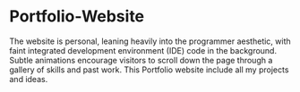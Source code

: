 # Portfolio-Website
The website is personal, leaning heavily into the programmer aesthetic, with faint integrated development environment (IDE) code in the background. Subtle animations encourage visitors to scroll down the page through a gallery of skills and past work.
This Portfolio website include all my projects and ideas.

